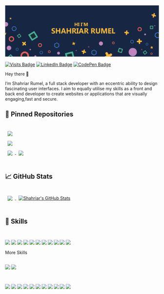 [![Shahriar's GitHub Banner](GithubProfileCover.png)](github.com/shahriar-rumel)

[![Visits Badge](https://badges.pufler.dev/visits/shahriar-rumel/shahriar-rumel)](https:github.com/shahriar-rumel)
[![LinkedIn Badge](https://img.shields.io/badge/LinkedIn-Profile-informational?style=flat&logo=linkedin&logoColor=white&color=0D76A8)](https://www.linkedin.com/in/shahriar-rumel-74ba04210)
[![CodePen Badge](https://img.shields.io/badge/Instagram-Profile-informational?style=flat&logo=instagram&logoColor=white&color=red)](https://instagram.com/shahriar_rumel_)

Hey there 👋

I’m Shahriar Rumel, a full stack developer with an eccentric ability to design fascinating user interfaces. I aim to equally utilise my skills as a front and back end developer to create websites or applications that are visually engaging,fast and secure.
<br>

## 📌 Pinned Repositories

<br>

<a href="https://github.com/shahriar-rumel/GithubProfileGenerator">
  <img align="center" style="margin:0.5rem" src="https://github-readme-stats.vercel.app/api/pin/?username=shahriar-rumel&repo=GithubProfileGenerator&title_color=ffffff&text_color=c9cacc&icon_color=05ac72&bg_color=172643" />
</a>

<br>

<a href="https://github.com/shahriar-rumel/CoronaVirusStatsGenerator">
  <img align="center" style="margin:0.5rem" src="https://github-readme-stats.vercel.app/api/pin/?username=shahriar-rumel&repo=CoronaVirusStatsGenerator&title_color=ffffff&text_color=c9cacc&icon_color=05ac72&bg_color=172643" />
</a>

<br>

<a href="https://github.com/Shahriar-rumel/NetflixTrendingMovieGenerator">
  <img align="center" style="margin:0.5rem" src="https://github-readme-stats.vercel.app/api/pin/?username=shahriar-rumel&repo=NetflixTrendingMovieGenerator&title_color=ffffff&text_color=c9cacc&icon_color=05ac72&bg_color=172643" />
</a>

<a href="https://github.com/shahriar-rumel/ExpenseTracker">
  <img align="center" style="margin:0.5rem" src="https://github-readme-stats.vercel.app/api/pin/?username=shahriar-rumel&repo=ExpenseTracker&title_color=ffffff&text_color=c9cacc&icon_color=4AB197&bg_color=172643" />
</a>

<br>
<br>

## &#x1f4c8; GitHub Stats

<br>

<a href="https://github.com/shahriar-rumel">
  <img align="center" style="margin:0.5rem" src="https://github-readme-stats.vercel.app/api/top-langs?username=shahriar-rumel&title_color=ffffff&text_color=c9cacc&icon_color=4AB197&bg_color=172643" />
</a>

<a href="https://github.com/shahriar-rumel">
  <img align="center" style="margin:0.5rem" src="https://github-readme-stats.vercel.app/api?username=shahriar-rumel&show_icons=true&line_height=27&count_private=true&title_color=ffffff&text_color=c9cacc&icon_color=f4b73e&bg_color=172643" alt="Shahriar's GitHub Stats" />
</a>

<br>
<br>

## 💼 Skills

<br>

![](https://img.shields.io/badge/Code-React-informational?style=flat&logo=react&logoColor=blue&color=05ac72)
![](https://img.shields.io/badge/Code-Redux-informational?style=flat&logo=Redux&logoColor=774bbb&color=05ac72)
![](https://img.shields.io/badge/Code-JavaScript-informational?style=flat&logo=JavaScript&logoColor=f4dd19&color=05ac72)
![](https://img.shields.io/badge/Code-Node.js-informational?style=flat&logo=node.js&logoColor=70ba51&color=05ac72)
![](https://img.shields.io/badge/Code-Express-informational?style=flat&logo=Express&logoColor=yellow&color=05ac72)
![](https://img.shields.io/badge/Code-C++-informational?style=flat&logo=CPlusPlus&logoColor=blue&color=05ac72)
![](https://img.shields.io/badge/Code-C-informational?style=flat&logo=C&logoColor=red&color=05ac72)
![](https://img.shields.io/badge/Code-PHP-informational?style=flat&logo=php&logoColor=#787cb5&color=05ac72)
![](https://img.shields.io/badge/Code-MongoDB-informational?style=flat&logo=MongoDB&logoColor=green&color=05ac72)
![](https://img.shields.io/badge/Code-MySQL-informational?style=flat&logo=MySQL&logoColor=white&color=05ac72)
![](https://img.shields.io/badge/Code-Python-informational?style=flat&logo=python&logoColor=yellow&color=05ac72)

<summary>More Skills</summary>

<br>

![](https://img.shields.io/badge/Style-CSS-informational?style=flat&logo=css3&logoColor=264de3&color=05ac72)
![](https://img.shields.io/badge/Style-Sass-informational?style=flat&logo=Sass&logoColor=cc669a&color=05ac72)

<br>

![](https://img.shields.io/badge/Tools-Netlify-informational?style=flat&logo=netlify&logoColor=3aadbb&color=05ac72)
![](https://img.shields.io/badge/Tools-Actions-informational?style=flat&logo=github-actions&logoColor=blue&color=05ac72)
![](https://img.shields.io/badge/Tools-NPM-informational?style=flat&logo=npm&logoColor=white&color=05ac72)
![](https://img.shields.io/badge/Tools-Postman-informational?style=flat&logo=Postman&logoColor=fb6c36&color=05ac72)
![](https://img.shields.io/badge/Tools-Photoshop-informational?style=flat&logo=Adobe-Photoshop&logoColor=001e36&color=05ac72)
![](https://img.shields.io/badge/Tools-Illustrator-informational?style=flat&logo=Adobe-Illustrator&logoColor=330000&color=05ac72)
![](https://img.shields.io/badge/Tools-AdobeXD-informational?style=flat&logo=Adobe-XD&logoColor=470137&color=05ac72)
![](https://img.shields.io/badge/Tools-GitHub-informational?style=flat&logo=GitHub&logoColor=white&color=05ac72)
![](https://img.shields.io/badge/Tools-Heroku-informational?style=flat&logo=Heroku&logoColor=46089c&color=05ac72)
![](https://img.shields.io/badge/Tools-Figma-informational?style=flat&logo=figma&logoColor=fc7263&color=05ac72)
![](https://img.shields.io/badge/Tools-GitLab-informational?style=flat&logo=GitLab&logoColor=white&color=05ac72)

<br>
